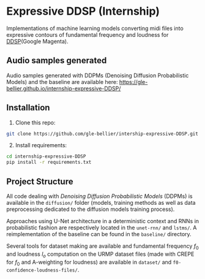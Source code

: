 # Expressive DDSP (Internship)

Implementations of machine learning models converting midi files into expressive contours of fundamental frequency and loudness for [DDSP](https://magenta.tensorflow.org/ddsp)(Google Magenta).


## Audio samples generated


Audio samples generated with DDPMs (Denoising Diffusion Probabilistic Models) and the baseline are available here: https://gle-bellier.github.io/internship-expressive-DDSP/

## Installation

1. Clone this repo:

```bash
git clone https://github.com/gle-bellier/intership-expressive-DDSP.git

```

2. Install requirements:

```bash
cd internship-expressive-DDSP
pip install -r requirements.txt

```

## Project Structure

All code dealing with _Denoising Diffusion Probabilistic Models_ (DDPMs) is available in the `diffusion/` folder (models, training methods as well as data preprocessing dedicated to the diffusion models training process).

Approaches using U-Net architecture in a deterministic context and RNNs in probabilistic fashion are respectively located in the `unet-rnn/` and `lstms/`. A reimplementation of the baseline can be found in the `baseline/` directory.

Several tools for dataset making are available and fundamental frequency $f_0$ and loudness $l_o$ computation on the URMP dataset files (made with CREPE for $f_0$ and A-weighting for loudness) are available in `dataset/` and `f0-confidence-loudness-files/`. 